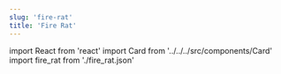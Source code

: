 ```yaml
---
slug: 'fire-rat'
title: 'Fire Rat'
---
```


import React from 'react'
import Card from '../../../src/components/Card'
import fire_rat from './fire_rat.json'

<Card data={fire_rat} />
